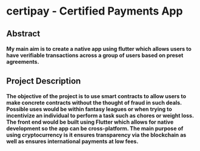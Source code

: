 # certipay - Certified Payments App

## Abstract

#### My main aim is to create a native app using flutter which allows users to have verifiable transactions across a group of users based on preset agreements.

## Project Description

#### The objective of the project is to use smart contracts to allow users to make concrete contracts without the thought of fraud in such deals. Possible uses would be within fantasy leagues or when trying to incentivize an individual to perform a task such as chores or weight loss. The front end would be built using Flutter which allows for native development so the app can be cross-platform. The main purpose of using cryptocurrency is it ensures transparency via the blockchain as well as ensures international payments at low fees.

<!---
## Images
### Login/Register 
![Log in/Register page](https://i.imgur.com/2gEq9Ah.png)
### Verify email
![Verify email page](https://i.imgur.com/NPUliL2.png)
### Test user
![Test user saved in firebase](https://i.imgur.com/Wc4NZzJ.png)
### Contract
![Contract](https://imgur.com/VL1L1FE.png)
### Drawer
![Drawer](https://imgur.com/3LMSLSa.png)
### Profile
![Profile](https://imgur.com/3PkthUh.png)
--->
